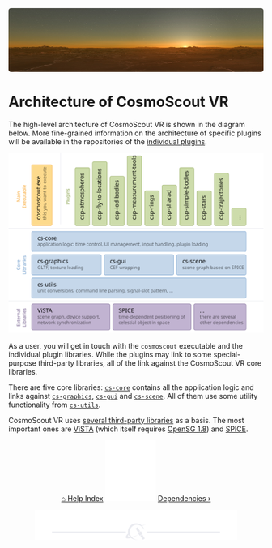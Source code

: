 <p align="center"> 
  <img src ="img/banner-sunset.jpg" />
</p>

# Architecture of CosmoScout VR

The high-level architecture of CosmoScout VR is shown in the diagram below.
More fine-grained information on the architecture of specific plugins will be available in the repositories of the [individual plugins](../README.md#Plugins-for-CosmoScout-VR).

<p align="center"> 
  <img src ="img/architecture.svg" />
</p>

As a user, you will get in touch with the `cosmoscout` executable and the individual plugin libraries. While the plugins may link to some special-purpose third-party libraries, all of the link against the CosmoScout VR core libraries.

There are five core libraries: [`cs-core`](../src/cs-core) contains all the application logic and links against [`cs-graphics`](../src/cs-graphics), [`cs-gui`](../src/cs-gui) and [`cs-scene`](../src/cs-scene).
All of them use some utility functionality from [`cs-utils`](../src/cs-utils).

CosmoScout VR uses [several third-party libraries](dependencies.md) as a basis.
The most important ones are [ViSTA](https://github.com/cosmoscout/vista) (which itself requires [OpenSG 1.8](https://github.com/cosmoscout/opensg-1.8)) and [SPICE](https://naif.jpl.nasa.gov/naif/toolkit.html).

<p align="center">
  <a href="README.md">&#8962; Help Index</a>
  <img src ="img/nav-vspace.svg"/>
  <a href="dependencies.md">Dependencies &rsaquo;</a>
</p>

<p align="center"><img src ="img/hr.svg"/></p>